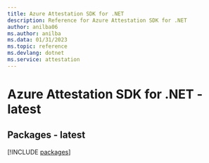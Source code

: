 ```yaml
---
title: Azure Attestation SDK for .NET
description: Reference for Azure Attestation SDK for .NET
author: anilba06
ms.author: anilba
ms.data: 01/31/2023
ms.topic: reference
ms.devlang: dotnet
ms.service: attestation
---
```

# Azure Attestation SDK for .NET - latest
## Packages - latest
[!INCLUDE [packages](attestation-index.md)]
